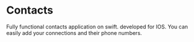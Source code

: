 # Contacts

Fully functional contacts application on swift. developed for IOS. You can easily add your connections and their phone numbers.
